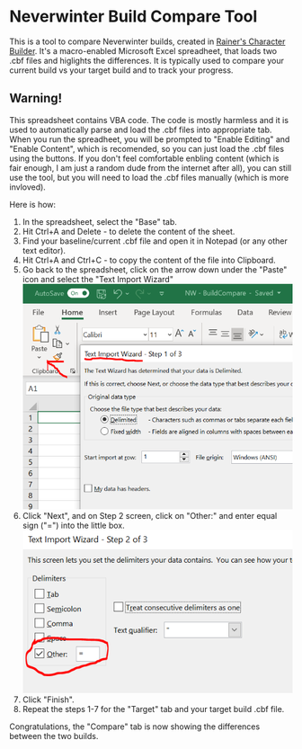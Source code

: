 # Neverwinter Build Compare Tool
This is a tool to compare Neverwinter builds, created in [Rainer's Character Builder](https://www.patreon.com/RainerNW).
It's a macro-enabled Microsoft Excel spreadheet, that loads two .cbf files and higlights the differences.
It is typically used to compare your current build vs your target build and to track your progress.

## Warning!
This spreadsheet contains VBA code. The code is mostly harmless and it is used to automatically parse and load the .cbf files into appropriate tab. When you run the spreadheet, you will be prompted to "Enable Editing" and "Enable Content", which is recomended, so you can just load the .cbf files using the buttons. If you don't feel comfortable enbling content (which is fair enough, I am just a random dude from the internet after all), you can still use the tool, but you will need to load the .cbf files manually (which is more invloved). 

Here is how:

1. In the spreadsheet, select the "Base" tab.
2. Hit Ctrl+A and Delete - to delete the content of the sheet.
3. Find your baseline/current .cbf file and open it in Notepad (or any other text editor).
4. Hit Ctrl+A and Ctrl+C - to copy the content of the file into Clipboard.
5. Go back to the spreadsheet, click on the arrow down under the "Paste" icon and select the "Text Import Wizard" ![Text Import Wizard](/images/PasteTextImportWizard.PNG)
6. Click "Next", and on Step 2 screen, click on "Other:" and enter equal sign ("=") into the little box. ![TIW - Step 2](/images/TextImportWizardStep2.PNG)
7. Click "Finish". 
8. Repeat the steps 1-7 for the "Target" tab and your target build .cbf file.

Congratulations, the "Compare" tab is now showing the differences between the two builds.
